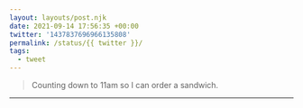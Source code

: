 ```yaml
---
layout: layouts/post.njk
date: 2021-09-14 17:56:35 +00:00
twitter: '1437837696966135808'
permalink: /status/{{ twitter }}/
tags: 
  - tweet
---
```


> Counting down to 11am so I can order a sandwich.

---
